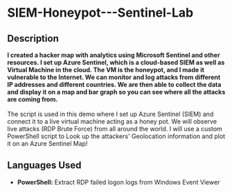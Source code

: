 <h1>SIEM-Honeypot---Sentinel-Lab</h1>
<h2>Description</h2>
<b>I created a hacker map with analytics using Microsoft Sentinel and other resources. I set up Azure Sentinel, which is a cloud-based SIEM as well as Virtual Machine in the cloud. The VM is the honeypot, and I made it vulnerable to the Internet. We can monitor and log attacks from different IP addresses and different countries. We are then able to collect the data and display it on a map and bar graph so you can see where all the attacks are coming from.
</b>
<br />
<br />
The script is used in this demo where I set up Azure Sentinel (SIEM) and connect it to a live virtual machine acting as a honey pot.
We will observe live attacks (RDP Brute Force) from all around the world. I will use a custom PowerShell script to
Look up the attackers' Geolocation information and plot it on an Azure Sentinel Map!
<br />


<h2>Languages Used</h2>

- <b>PowerShell:</b> Extract RDP failed logon logs from Windows Event Viewer 



